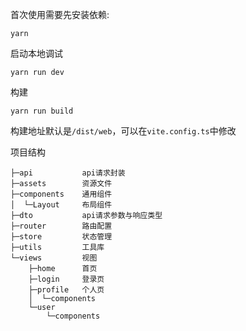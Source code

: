 首次使用需要先安装依赖:
```
yarn
```

启动本地调试
```
yarn run dev
```

构建
```
yarn run build
```
构建地址默认是`/dist/web`，可以在`vite.config.ts`中修改

项目结构
```
├─api           api请求封装
├─assets        资源文件
├─components    通用组件
│  └─Layout     布局组件
├─dto           api请求参数与响应类型
├─router        路由配置
├─store         状态管理
├─utils         工具库
└─views         视图
    ├─home      首页
    ├─login     登录页
    ├─profile   个人页
    │  └─components
    └─user
        └─components
```
